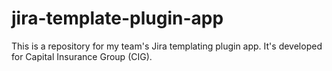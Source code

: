 # jira-template-plugin-app
This is a repository for my team's Jira templating plugin app. It's developed for Capital Insurance Group (CIG).
